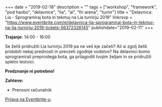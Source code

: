 +++
date = "2019-02-18"
description = ""
tags = ["workshop", "framework", "pod havbo", "delavnice", "lia", "ai", "fri arena", "turnir"]
title = "Delavnica: Lia - Sprogramiraj bota in tekmuj na Lia turnirju 2019"
linkrsvp = "https://www.eventbrite.com/e/delavnica-lia-sprogramiraj-bota-in-tekmuj-na-lia-turnirju-2019-tickets-56372326145"
publishdate="2019-02-11"
+++

**Trajanje**: 14:00 - 16:00

Se želiš pridružiti Lia turnirju 2019 pa ne veš kje začeti? 
Ali si zgolj želiš pridobiti nekaj prednosti in prevzeti zgodnje vodstvo? 
Na delavnici bomo sprogramirali preprostega bota, ga prilagodili tvojim željam in se pridružili spletni lestvici.

<!--more-->

**Predznanje ni potrebno!**

**Zahteve:**

- Prenosni računalnik

[Prijava na Eventbrite-u](https://www.eventbrite.com/e/delavnica-lia-sprogramiraj-bota-in-tekmuj-na-lia-turnirju-2019-tickets-56372326145).

